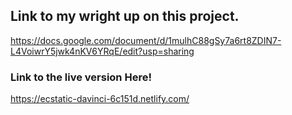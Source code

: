 ## Link to my wright up on this project.
https://docs.google.com/document/d/1mulhC88gSy7a6rt8ZDIN7-L4VoiwrY5jwk4nKV6YRqE/edit?usp=sharing




### Link to the live version Here!
https://ecstatic-davinci-6c151d.netlify.com/


